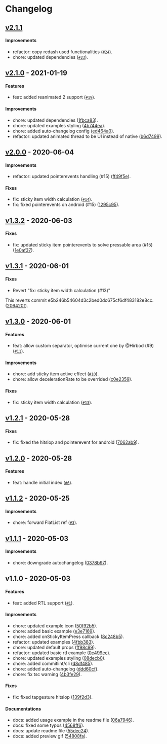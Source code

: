# Changelog

## [v2.1.1](https://github.com/gorhom/react-native-sticky-item/compare/v2.1.0...v2.1.1)

#### Improvements

- refactor: copy redash used functionalities ([`#24`](https://github.com/gorhom/react-native-sticky-item/pull/24)).
- chore: updated dependencies ([`#23`](https://github.com/gorhom/react-native-sticky-item/pull/23)).

## [v2.1.0](https://github.com/gorhom/react-native-sticky-item/compare/v2.0.0...v2.1.0) - 2021-01-19

#### Features

- feat: added reanimated 2 support ([`#19`](https://github.com/gorhom/react-native-sticky-item/pull/19)).

#### Improvements

- chore: updated dependencies ([1fbca83](https://github.com/gorhom/react-native-sticky-item/commit/1fbca835538d4f280da161ffa0f16c69eb56a3de)).
- chore: updated examples styling ([4b744ea](https://github.com/gorhom/react-native-sticky-item/commit/4b744ea96f6a1b5613203a7c208d714acb7762ca)).
- chore: added auto-changelog config ([ed464a0](https://github.com/gorhom/react-native-sticky-item/commit/ed464a0d61b880cd3dd83a3e8d11b34ad5fb87c6)).
- refactor: updated animated thread to be UI instead of native ([b6d7499](https://github.com/gorhom/react-native-sticky-item/commit/b6d74993eca2d0f02b7029aecba44edc39de296a)).

## [v2.0.0](https://github.com/gorhom/react-native-sticky-item/compare/v1.3.2...v2.0.0) - 2020-06-04

#### Improvements

- refactor: updated pointerevents handling (#15) ([ff49f5e](https://github.com/gorhom/react-native-sticky-item/commit/ff49f5ea26f44a60bbb1f3531e3b8f75f7281bad)).

#### Fixes

- fix: sticky item width calculation ([`#14`](https://github.com/gorhom/react-native-sticky-item/pull/14)).
- fix: fixed pointerevents on android (#15) ([1295c95](https://github.com/gorhom/react-native-sticky-item/commit/1295c953bfa4cdce0e8eed882ffe7f556990930e)).

## [v1.3.2](https://github.com/gorhom/react-native-sticky-item/compare/v1.3.1...v1.3.2) - 2020-06-03

#### Fixes

- fix: updated sticky item pointerevents to solve pressable area (#15) ([1e0af37](https://github.com/gorhom/react-native-sticky-item/commit/1e0af378ea41aaafa36bc87a3d716067cf7f0d79)).

## [v1.3.1](https://github.com/gorhom/react-native-sticky-item/compare/v1.3.0...v1.3.1) - 2020-06-01

#### Fixes

- Revert "fix: sticky item width calculation (#13)"

This reverts commit e5b246b54604d3c2bed0dc675cf6df483182e8cc. ([206420f](https://github.com/gorhom/react-native-sticky-item/commit/206420f295a9d1f84914ba13586e146ecb2dd03e)).

## [v1.3.0](https://github.com/gorhom/react-native-sticky-item/compare/v1.2.1...v1.3.0) - 2020-06-01

#### Features

- feat: allow custom separator, optimise current one by @Hirbod (#9) ([`#11`](https://github.com/gorhom/react-native-sticky-item/pull/11)).

#### Improvements

- chore: add sticky item active effect ([`#10`](https://github.com/gorhom/react-native-sticky-item/pull/10)).
- chore: allow decelerationRate to be overrided ([c0e2359](https://github.com/gorhom/react-native-sticky-item/commit/c0e23590dbc440e44a468ebb5fde2a5db9f616da)).

#### Fixes

- fix: sticky item width calculation ([`#13`](https://github.com/gorhom/react-native-sticky-item/pull/13)).

## [v1.2.1](https://github.com/gorhom/react-native-sticky-item/compare/v1.2.0...v1.2.1) - 2020-05-28

#### Fixes

- fix: fixed the hitslop and pointerevent for android ([7062ab9](https://github.com/gorhom/react-native-sticky-item/commit/7062ab9cc97d8352ef26e2e5a1dee04081110bbe)).

## [v1.2.0](https://github.com/gorhom/react-native-sticky-item/compare/v1.1.2...v1.2.0) - 2020-05-28

#### Features

- feat: handle initial index ([`#6`](https://github.com/gorhom/react-native-sticky-item/pull/6)).

## [v1.1.2](https://github.com/gorhom/react-native-sticky-item/compare/v1.1.1...v1.1.2) - 2020-05-25

#### Improvements

- chore: forward FlatList ref ([`#3`](https://github.com/gorhom/react-native-sticky-item/pull/3)).

## [v1.1.1](https://github.com/gorhom/react-native-sticky-item/compare/v1.1.0...v1.1.1) - 2020-05-03

#### Improvements

- chore: downgrade autochangelog ([0378b97](https://github.com/gorhom/react-native-sticky-item/commit/0378b97a3a58819dd25a15cb0e9be69af7df560f)).

## v1.1.0 - 2020-05-03

#### Features

- feat: added RTL support ([`#1`](https://github.com/gorhom/react-native-sticky-item/pull/1)).

#### Improvements

- chore: updated example icon ([50f92b5](https://github.com/gorhom/react-native-sticky-item/commit/50f92b59c6c87b93138980c6ef5561a18e7a74df)).
- chore: added basic example ([e3e7169](https://github.com/gorhom/react-native-sticky-item/commit/e3e71691dd91a51d7997b4d8a599e54671eee693)).
- chore: added onStickyItemPress callback ([8c248b5](https://github.com/gorhom/react-native-sticky-item/commit/8c248b5aba7d125d1e46e7bbc0bff78c741ab1d1)).
- refactor: updated examples ([4fbb383](https://github.com/gorhom/react-native-sticky-item/commit/4fbb38386fbee2ef36289a7a0ca958a48172345a)).
- chore: updated default props ([ff98c99](https://github.com/gorhom/react-native-sticky-item/commit/ff98c997f753ba8093db62873c8c42c54adab936)).
- refactor: updated basic rtl example ([0c499ec](https://github.com/gorhom/react-native-sticky-item/commit/0c499ec0e8024c91ac0b8f64b9ef2985e4c4d73b)).
- chore: updated examples styling ([08decb0](https://github.com/gorhom/react-native-sticky-item/commit/08decb02208b69ba10bdc1e77e8bcfbcac186276)).
- chore: added commitlint/cli ([d8df485](https://github.com/gorhom/react-native-sticky-item/commit/d8df485b9dfbb5c4783ff21c9426269fa08d26cf)).
- chore: added auto-changelog ([ddd60cf](https://github.com/gorhom/react-native-sticky-item/commit/ddd60cff1536272c03cc649a17e1f63065366bcb)).
- chore: fix tsc warning ([4b3fe29](https://github.com/gorhom/react-native-sticky-item/commit/4b3fe2911323a2f516acf3d3795ed6423b875a0a)).

#### Fixes

- fix: fixed tapgesture hitslop ([139f2d3](https://github.com/gorhom/react-native-sticky-item/commit/139f2d312fb841c54f97cd1c106f3bf1bc1c4aac)).

#### Documentations

- docs: added usage example in the readme file ([06a7946](https://github.com/gorhom/react-native-sticky-item/commit/06a7946126267d60046efc8fdcc3afc6826a8098)).
- docs: fixed some typos ([4568ff6](https://github.com/gorhom/react-native-sticky-item/commit/4568ff6dde6c1af4e6b926c7fd340d5bf2655b8d)).
- docs: update readme file ([55dec24](https://github.com/gorhom/react-native-sticky-item/commit/55dec24c5033872324d16ac1bd264a09327c1420)).
- docs: added preview gif ([54808fa](https://github.com/gorhom/react-native-sticky-item/commit/54808fabc103aa106119506206880006a3bd8a87)).
